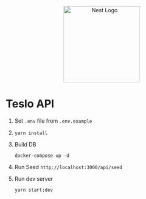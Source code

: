 <p align="center">
  <a href="http://nestjs.com/" target="blank"><img src="https://nestjs.com/img/logo-small.svg" width="200" alt="Nest Logo" /></a>
</p>

# Teslo API

1. Set `.env` file from `.env.example`
2. `yarn install`
3. Build DB
   
   `docker-compose up -d`
4. Run Seed
   `http://localhost:3000/api/seed`
5. Run dev server 

    `yarn start:dev`
